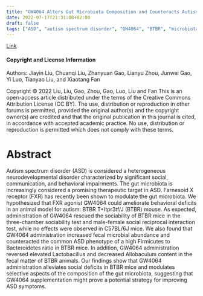 ```yaml
---
title: "GW4064 Alters Gut Microbiota Composition and Counteracts Autism-Associated Behaviors in BTBR T+tf/J Mice "
date: 2022-07-17T21:31:08+02:00
draft: false
tags: ["ASD", "autism spectrum disorder", "GW4064", "BTBR", "microbiota", "sociability"]
---
```


[Link](https://pubmed.ncbi.nlm.nih.gov/35811667/)

#### Copyright and License Information

Authors: Jiayin Liu, Chuanqi Liu, Zhanyuan Gao, Lianyu Zhou, Junwei Gao, Yi Luo, Tianyao Liu, and Xiaotang Fan 

Copyright © 2022 Liu, Liu, Gao, Zhou, Gao, Luo, Liu and Fan
This is an open-access article distributed under the terms of the Creative Commons Attribution License (CC BY). The use, distribution or reproduction in other forums is permitted, provided the original author(s) and the copyright owner(s) are credited and that the original publication in this journal is cited, in accordance with accepted academic practice. No use, distribution or reproduction is permitted which does not comply with these terms.

# Abstract

Autism spectrum disorder (ASD) is considered a heterogeneous neurodevelopmental disorder characterized by significant social, communication, and behavioral impairments. The gut microbiota is increasingly considered a promising therapeutic target in ASD. Farnesoid X receptor (FXR) has recently been shown to modulate the gut microbiota. We hypothesized that FXR agonist GW4064 could ameliorate behavioral deficits in an animal model for autism: BTBR T+Itpr3tf/J (BTBR) mouse. As expected, administration of GW4064 rescued the sociability of BTBR mice in the three-chamber sociability test and male-female social reciprocal interaction test, while no effects were observed in C57BL/6J mice. We also found that GW4064 administration increased fecal microbial abundance and counteracted the common ASD phenotype of a high Firmicutes to Bacteroidetes ratio in BTBR mice. In addition, GW4064 administration reversed elevated Lactobacillus and decreased Allobaculum content in the fecal matter of BTBR animals. Our findings show that GW4064 administration alleviates social deficits in BTBR mice and modulates selective aspects of the composition of the gut microbiota, suggesting that GW4064 supplementation might prove a potential strategy for improving ASD symptoms.